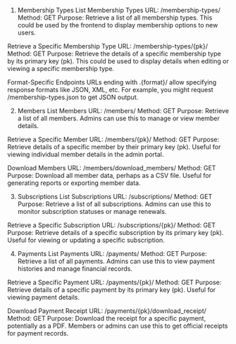 1. Membership Types
List Membership Types
URL: /membership-types/
Method: GET
Purpose: Retrieve a list of all membership types. This could be used by the frontend to display membership options to new users.

Retrieve a Specific Membership Type
URL: /membership-types/{pk}/
Method: GET
Purpose: Retrieve the details of a specific membership type by its primary key (pk). This could be used to display details when editing or viewing a specific membership type.

Format-Specific Endpoints
URLs ending with .{format}/ allow specifying response formats like JSON, XML, etc. For example, you might request /membership-types.json to get JSON output.

2. Members
List Members
URL: /members/
Method: GET
Purpose: Retrieve a list of all members. Admins can use this to manage or view member details.

Retrieve a Specific Member
URL: /members/{pk}/
Method: GET
Purpose: Retrieve details of a specific member by their primary key (pk). Useful for viewing individual member details in the admin portal.

Download Members
URL: /members/download_members/
Method: GET
Purpose: Download all member data, perhaps as a CSV file. Useful for generating reports or exporting member data.

3. Subscriptions
List Subscriptions
URL: /subscriptions/
Method: GET
Purpose: Retrieve a list of all subscriptions. Admins can use this to monitor subscription statuses or manage renewals.

Retrieve a Specific Subscription
URL: /subscriptions/{pk}/
Method: GET
Purpose: Retrieve details of a specific subscription by its primary key (pk). Useful for viewing or updating a specific subscription.

4. Payments
List Payments
URL: /payments/
Method: GET
Purpose: Retrieve a list of all payments. Admins can use this to view payment histories and manage financial records.

Retrieve a Specific Payment
URL: /payments/{pk}/
Method: GET
Purpose: Retrieve details of a specific payment by its primary key (pk). Useful for viewing payment details.

Download Payment Receipt
URL: /payments/{pk}/download_receipt/
Method: GET
Purpose: Download the receipt for a specific payment, potentially as a PDF. Members or admins can use this to get official receipts for payment records.
